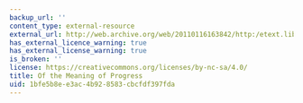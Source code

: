 ```yaml
---
backup_url: ''
content_type: external-resource
external_url: http://web.archive.org/web/20110116163842/http:/etext.lib.virginia.edu/etcbin/toccer-new2?id=DubSoul.sgm&images=images/modeng&data=/texts/english/modeng/parsed&tag=public&part=4&division=div1
has_external_licence_warning: true
has_external_license_warning: true
is_broken: ''
license: https://creativecommons.org/licenses/by-nc-sa/4.0/
title: Of the Meaning of Progress
uid: 1bfe5b8e-e3ac-4b92-8583-cbcfdf397fda
---
```

